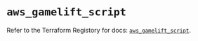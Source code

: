 # `aws_gamelift_script`

Refer to the Terraform Registory for docs: [`aws_gamelift_script`](https://www.terraform.io/docs/providers/aws/r/gamelift_script).
